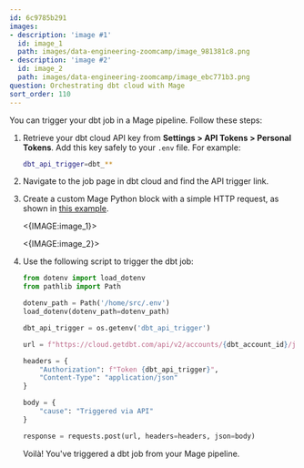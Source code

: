 ```yaml
---
id: 6c9785b291
images:
- description: 'image #1'
  id: image_1
  path: images/data-engineering-zoomcamp/image_981381c8.png
- description: 'image #2'
  id: image_2
  path: images/data-engineering-zoomcamp/image_ebc771b3.png
question: Orchestrating dbt cloud with Mage
sort_order: 110
---
```


You can trigger your dbt job in a Mage pipeline. Follow these steps:

1. Retrieve your dbt cloud API key from **Settings > API Tokens > Personal Tokens**. Add this key safely to your `.env` file. For example:

   ```bash
   dbt_api_trigger=dbt_**
   ```

2. Navigate to the job page in dbt cloud and find the API trigger link.

3. Create a custom Mage Python block with a simple HTTP request, as shown in [this example](https://github.com/Nogromi/ukraine-vaccinations/blob/master/2_mage/vaccination/custom/trigger_dbt_cloud.py).

   <{IMAGE:image_1}>

   <{IMAGE:image_2}>

4. Use the following script to trigger the dbt job:

   ```python
   from dotenv import load_dotenv
   from pathlib import Path

   dotenv_path = Path('/home/src/.env')
   load_dotenv(dotenv_path=dotenv_path)

   dbt_api_trigger = os.getenv('dbt_api_trigger')
   
   url = f"https://cloud.getdbt.com/api/v2/accounts/{dbt_account_id}/jobs/<job_id>/run/"

   headers = {
       "Authorization": f"Token {dbt_api_trigger}",
       "Content-Type": "application/json"
   }

   body = {
       "cause": "Triggered via API"
   }

   response = requests.post(url, headers=headers, json=body)
   ```

   Voilà! You've triggered a dbt job from your Mage pipeline.
